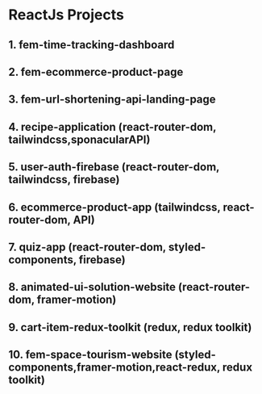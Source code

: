 # ReactJs Projects

## 1. fem-time-tracking-dashboard
## 2. fem-ecommerce-product-page
## 3. fem-url-shortening-api-landing-page
## 4. recipe-application (react-router-dom, tailwindcss,sponacularAPI)
## 5. user-auth-firebase (react-router-dom, tailwindcss, firebase)
## 6. ecommerce-product-app (tailwindcss, react-router-dom, API)
## 7. quiz-app (react-router-dom, styled-components, firebase)
## 8. animated-ui-solution-website (react-router-dom, framer-motion)
## 9. cart-item-redux-toolkit (redux, redux toolkit)
## 10. fem-space-tourism-website (styled-components,framer-motion,react-redux, redux toolkit)